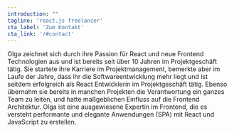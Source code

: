 ```yaml
---
introduction: ""
tagline: 'react.js freelancer'
cta_label: 'Zum Kontakt'
cta_link: '/#contact'
---
```


Olga zeichnet sich durch ihre Passion für React und neue Frontend Technologien aus und ist
bereits seit über 10 Jahren im Projektgeschäft tätig. Sie startete ihre Karriere im
Projektmanagement, bemerkte aber im Laufe der Jahre, dass ihr die Softwareentwicklung mehr
liegt und ist seitdem erfolgreich als React Entwicklerin im Projektgeschäft tätig. Ebenso
übernahm sie bereits in manchen Projekten die Verantwortung ein ganzes Team zu leiten, und
hatte maßgeblichen Einfluss auf die Frontend Architektur. Olga ist eine ausgewiesene Expertin
im Frontend, die es versteht performante und elegante Anwendungen (SPA) mit React und
JavaScript zu erstellen.